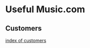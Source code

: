 Useful Music.com
================


## Customers
[index of customers](usefulmusic.herokuapp.com/admin/customers)
